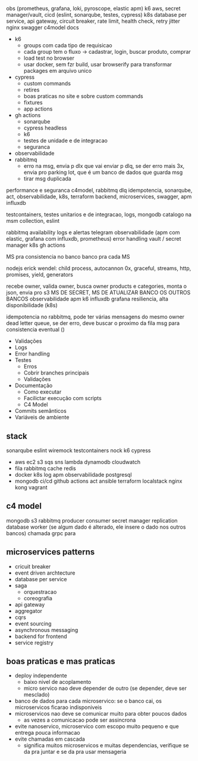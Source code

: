 #

obs (prometheus, grafana, loki, pyroscope, elastic apm)
k6
aws, secret manager/vault, 
cicd (eslint, sonarqube, testes, cypress)
k8s
database per service, api gateway, circuit breaker, rate limit, health check, retry jitter
nginx
swagger
c4model
docs

- k6
  - groups com cada tipo de requisicao
  - cada group tem o fluxo -> cadastrar, login, buscar produto, comprar
  - load test no browser
  - usar docker, sem fzr build, usar browserify para transformar packages em arquivo unico
- cypress
  - custom commands
  - retires
  - boas praticas no site e sobre custom commands
  - fixtures
  - app actions
- gh actions
  - sonarqube
  - cypress headless
  - k6
  - testes de unidade e de integracao
  - seguranca
- observabilidade
- rabbitmq
  - erro na msg, envia p dlx que vai enviar p dlq, se der erro mais 3x, 
  envia pro parking lot, que é um banco de dados que guarda msg
  - tirar msg duplicada

performance e seguranca
c4model, rabbitmq dlq idempotencia, sonarqube, act, observabilidade, k8s, terraform backend, microservices, swagger, apm influxdb

testcontainers, testes unitarios e de integracao, logs, mongodb catalogo na msm collection, eslint

rabbitmq availability
logs e alertas telegram
observabilidade (apm com elastic, grafana com influxdb, prometheus)
error handling
vault / secret manager
k8s
gh actions

MS pra consistencia no banco
banco pra cada MS

nodejs erick wendel: child process, autocannon 0x, graceful, streams, http, promises, yield, generators


recebe owner, valida owner, busca owner products e categories, monta o json, envia pro s3
MS DE SECRET, MS DE ATUALIZAR BANCO OS OUTROS BANCOS
observabilidade
apm k6 influxdb grafana
resiliencia, alta disponibilidade (k8s)

idempotencia no rabbitmq, pode ter várias mensagens do mesmo owner
dead letter queue, se der erro, deve buscar o proximo da fila
msg para consistencia eventual ()

- Validações
- Logs
- Error handling
- Testes
  - Erros
  - Cobrir branches principais
  - Validações
- Documentação
  - Como executar
  - Facilictar execução com scripts
  - C4 Model
- Commits semânticos
- Variáveis de ambiente

## stack

sonarqube eslint
wiremock testcontainers nock k6 cypress
* aws ec2 s3 sqs sns lambda dynamodb cloudwatch
* fila rabbitmq
cache redis
* docker k8s
log apm observabilidade
postgresql
* mongodb
ci/cd github actions act
ansible
terraform localstack
nginx kong
vagrant

## c4 model

mongodb
s3
rabbitmq
producer
consumer
secret manager
replication database worker (se algum dado é alterado, ele insere o dado nos outros bancos)
chamada grpc para

## microservices patterns

- cricuit breaker
- event driven archtecture
- database per service
- saga
  - orquestracao
  - coreografia
- api gateway
- aggregator
- cqrs
- event sourcing
- asynchronous messaging
- backend for frontend
- service registry

## boas praticas e mas praticas

- deploy independente
  - baixo nivel de acoplamento
  - micro servico nao deve depender de outro (se depender, deve ser mesclado)
- banco de dados para cada microservico: se o banco cai, os microservicos ficarao indisponiveis
- microservicos nao deve se comunicar muito para obter poucos dados
  - as vezes a comunicacao pode ser assincrona
- evite nanoservico, microservico com escopo muito pequeno e que entrega pouca informacao
- evite chamadas em cascada
  - significa muitos microservicos e muitas dependencias, verifique se da pra juntar e se da pra usar mensageria

